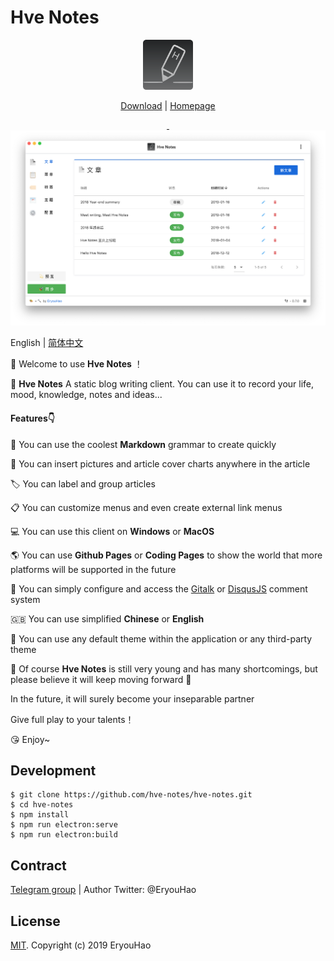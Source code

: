 # Hve Notes

<div align="center">
  <img src="public/app-icons/logo.png"  width="80px" height="80px">

  [Download](https://github.com/hellohve/hve-notes/releases) | [Homepage](http://hvenotes.fehey.com/)

  <a href="https://github.com/hve-notes/hve-notes/releases/latest">
    <img src="https://img.shields.io/github/release/hve-notes/hve-notes.svg?style=flat-square" alt="">
  </a>

  <a href="https://github.com/hve-notes/hve-notes/blob/master/LICENSE">
    <img src="https://img.shields.io/github/license/hve-notes/hve-notes.svg?style=flat-square" alt="">
  </a>

</div>

<div align="center">
  <img src="hve-notes-app.png">

</div>

English | [简体中文](https://github.com/hve-notes/hve-notes/blob/master/README-zh_CN.md)  

👏  Welcome to use **Hve Notes** ！  

🌈  **Hve Notes** A static blog writing client. You can use it to record your life, mood, knowledge, notes and ideas...

#### Features👇
📝  You can use the coolest  **Markdown** grammar to create quickly  

🌉  You can insert pictures and article cover charts anywhere in the article  

🏷️  You can label and group articles  

📋  You can customize menus and even create external link menus  

💻  You can use this client on **Windows** or **MacOS**  

🌎  You can use **Github Pages** or **Coding Pages** to show the world that more platforms will be supported in the future  

💬  You can simply configure and access the [Gitalk](https://github.com/gitalk/gitalk) or [DisqusJS](https://github.com/SukkaW/DisqusJS) comment system  

🇬🇧  You can use simplified **Chinese** or **English**  

🌁  You can use any default theme within the application or any third-party theme


🌱  Of course **Hve Notes** is still very young and has many shortcomings, but please believe it will keep moving forward 🏃

In the future, it will surely become your inseparable partner

Give full play to your talents！

😘  Enjoy~

## Development
``` shell
$ git clone https://github.com/hve-notes/hve-notes.git
$ cd hve-notes
$ npm install
$ npm run electron:serve
$ npm run electron:build
```

## Contract
[Telegram group](https://t.me/joinchat/IDY0ahRqb8NPodv95BNpBg)  | Author Twitter: @EryouHao

## License
[MIT](https://github.com/hve-notes/hve-notes/blob/master/LICENSE). Copyright (c) 2019 EryouHao

